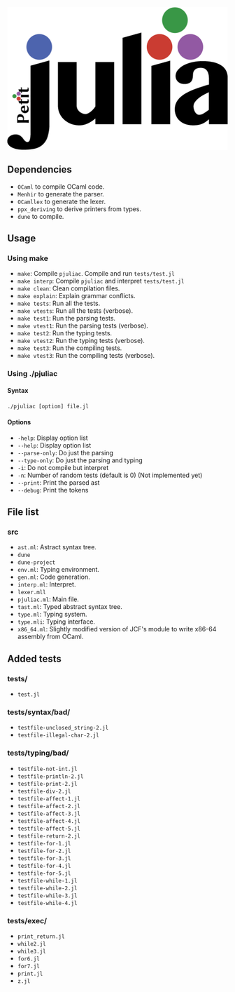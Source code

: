 ![logo pjulia](pjulia.png)
## Dependencies
- `OCaml` to compile OCaml code.
- `Menhir` to generate the parser.
- `OCamllex` to generate the lexer.
- `ppx_deriving` to derive printers from types.
- `dune` to compile.
## Usage
### Using make
- `make`: Compile `pjuliac`. Compile and run `tests/test.jl`
- `make interp`: Compile `pjuliac` and interpret `tests/test.jl`
- `make clean`: Clean compilation files.
- `make explain`: Explain grammar conflicts.
- `make tests`: Run all the tests.
- `make vtests`: Run all the tests (verbose).
- `make test1`: Run the parsing tests.
- `make vtest1`: Run the parsing tests (verbose).
- `make test2`: Run the typing tests.
- `make vtest2`: Run the typing tests (verbose).
- `make test3`: Run the compiling tests.
- `make vtest3`: Run the compiling tests (verbose).
### Using ./pjuliac
#### Syntax
`./pjuliac [option] file.jl`
#### Options
- `-help`: Display option list
- `--help`: Display option list
- `--parse-only`: Do just the parsing
- `--type-only`: Do just the parsing and typing
- `-i`: Do not compile but interpret
- `-n`: Number of random tests (default is 0) (Not implemented yet)
- `--print`: Print the parsed ast
- `--debug`: Print the tokens
## File list
### src
- `ast.ml`: Astract syntax tree.
- `dune`
- `dune-project`
- `env.ml`: Typing environment.
- `gen.ml`: Code generation.
- `interp.ml`: Interpret.
- `lexer.mll`
- `pjuliac.ml`: Main file.
- `tast.ml`: Typed abstract syntax tree.
- `type.ml`: Typing system.
- `type.mli`: Typing interface.
- `x86_64.ml`: Slightly modified version of JCF's module to write x86-64
assembly from OCaml.
## Added tests
### tests/
- `test.jl`
### tests/syntax/bad/
- `testfile-unclosed_string-2.jl`
- `testfile-illegal-char-2.jl`
### tests/typing/bad/
- `testfile-not-int.jl`
- `testfile-println-2.jl`
- `testfile-print-2.jl`
- `testfile-div-2.jl`
- `testfile-affect-1.jl`
- `testfile-affect-2.jl`
- `testfile-affect-3.jl`
- `testfile-affect-4.jl`
- `testfile-affect-5.jl`
- `testfile-return-2.jl`
- `testfile-for-1.jl`
- `testfile-for-2.jl`
- `testfile-for-3.jl`
- `testfile-for-4.jl`
- `testfile-for-5.jl`
- `testfile-while-1.jl`
- `testfile-while-2.jl`
- `testfile-while-3.jl`
- `testfile-while-4.jl`
### tests/exec/
- `print_return.jl`
- `while2.jl`
- `while3.jl`
- `for6.jl`
- `for7.jl`
- `print.jl`
- `z.jl`
